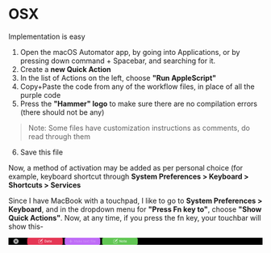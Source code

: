 # OSX
Implementation is easy


1. Open the macOS Automator app, by going into Applications, or by pressing down 
  command + Spacebar, and searching for it.
2. Create a **new Quick Action**
3. In the list of Actions on the left, choose **"Run AppleScript"**
4. Copy+Paste the code from any of the workflow files, in place of all the purple code
5. Press the **"Hammer" logo** to make sure there are no compilation errors (there should not be any)
> Note: Some files have customization instructions as comments, do read through them
6. Save this file

Now, a method of activation may be added as per personal choice (for example, keyboard shortcut through **System Preferences > Keyboard > Shortcuts > Services**

Since I have MacBook with a touchpad, I like to go to **System Preferences > Keyboard**, and in the dropdown menu for **"Press Fn key to"**, choose **"Show Quick Actions"**. Now, at any time, if you press the fn key, your touchbar will show this-

![Quick Actions, touchbar](https://github.com/aamodpant15/OSX/blob/master/touchbarSS.png)
